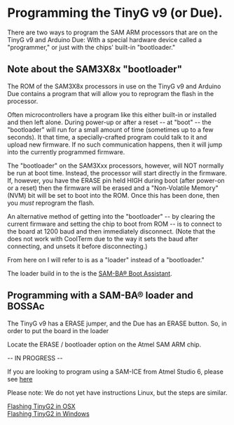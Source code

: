 # Programming the TinyG v9 (or Due).

There are two ways to program the SAM ARM processors that are on the TinyG v9 and Arduino Due: With a special hardware device called a "programmer," or just with the chips' built-in "bootloader."

## Note about the SAM3X8x "bootloader"

The ROM of the SAM3X8x processors in use on the TinyG v9 and Arduino Due contains a program that will allow you to reprogram the flash in the processor.

Often microcontrollers have a program like this either built-in or installed and then left alone. During power-up or after a reset -- at "boot" -- the "bootloader" will run for a small amount of time (sometimes up to a few seconds). It that time, a specially-crafted program could talk to it and upload new firmware. If no such communication happens, then it will jump into the currently programmed firmware.

The "bootloader" on the SAM3Xxx processors, however, will NOT normally be run at boot time. Instead, the processor will start directly in the firmware. If, however, you have the ERASE pin held HIGH during boot (after power-on or a reset) then the firmware will be erased and a "Non-Volatile Memory" (NVM) bit will be set to boot into the ROM. Once this has been done, then you _must_ reprogram the flash.

An alternative method of getting into the "bootloader" -- by clearing the current firmware and setting the chip to boot from ROM -- is to connect to the board at 1200 baud and then immediately disconnect. (Note that the does not work with CoolTerm due to the way it sets the baud after connecting, and unsets it before disconnecting.)

From here on I will refer to is as a "loader" instead of a "bootloader."

The loader build in to the is the [SAM-BA® Boot Assistant](http://www.atmel.com/tools/atmelsam-bain-systemprogrammer.aspx).

## Programming with a SAM-BA® loader and BOSSAc

The TinyG v9 has a ERASE jumper, and the Due has an ERASE button. So, in order to put the board in the loader 

Locate the ERASE / bootloader option on the Atmel SAM ARM chip.

 -- IN PROGRESS --

If you are looking to program using a SAM-ICE from Atmel Studio 6, please see [here](https://github.com/synthetos/g2/wiki/Programming-v9-with-Studio6-and-the-SAM-ICE)
   
Please note: We do not yet have instructions Linux, but the steps are similar.


[Flashing TinyG2 in OSX](https://github.com/synthetos/g2/wiki/Flashing-TinyG2-with-Apple-OSX)<br>
[Flashing TinyG2 in Windows](https://github.com/synthetos/g2/wiki/Flashing-TinyG2-with-Windows)

